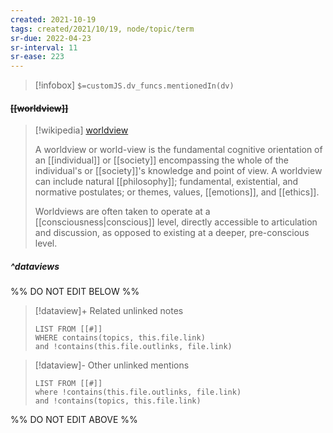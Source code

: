 ```yaml
---
created: 2021-10-19
tags: created/2021/10/19, node/topic/term
sr-due: 2022-04-23
sr-interval: 11
sr-ease: 223
---
```

> [!infobox]
`$=customJS.dv_funcs.mentionedIn(dv)`

#### <s class="topic-title">[[worldview]]</s>

> [!wikipedia] [worldview](https://en.wikipedia.org/wiki/Worldview)
> 
> A worldview or world-view is the fundamental cognitive orientation of an [[individual]] or [[society]] encompassing the whole of the individual's or [[society]]'s knowledge and point of view.  A worldview can include natural [[philosophy]]; fundamental, existential, and normative postulates; or themes, values, [[emotions]], and [[ethics]].
> 
> Worldviews are often taken to operate at a [[consciousness|conscious]] level, directly accessible to articulation and discussion, as opposed to existing at a deeper, pre-conscious level.
>

##### ^dataviews

%% DO NOT EDIT BELOW %%
> [!dataview]+ Related unlinked notes
> ```dataview
> LIST FROM [[#]]
> WHERE contains(topics, this.file.link)
> and !contains(this.file.outlinks, file.link)
> ```
 
> [!dataview]- Other unlinked mentions
> ```dataview
> LIST FROM [[#]]
> where !contains(this.file.outlinks, file.link)
> and !contains(topics, this.file.link)
> ```

%% DO NOT EDIT ABOVE %%